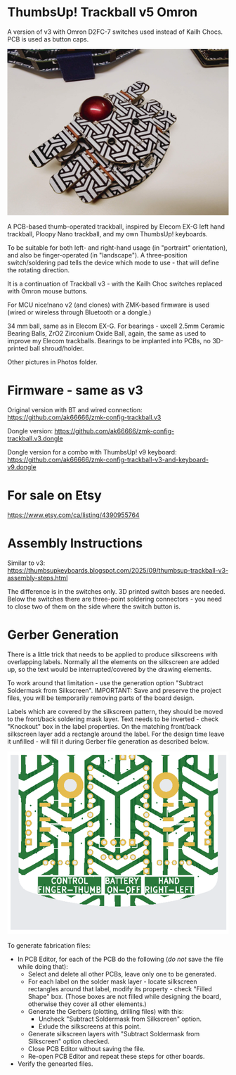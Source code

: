 # ThumbsUp! Trackball v5 Omron
A version of v3 with Omron D2FC-7 switches used instead of Kailh Chocs.
PCB is used as button caps.

![Photos](https://github.com/ak66666/ThumbsUp-Trackball-v5-Omron/blob/main/Photos/v4rev1/IMG_20251021_160105760.jpg)


A PCB-based thumb-operated trackball, inspired by Elecom EX-G left hand trackball, Ploopy Nano trackball, and my own ThumbsUp! keyboards.

To be suitable for both left- and right-hand usage (in "portrairt" orientation), and also be finger-operated (in "landscape").
A three-position switch/soldering pad tells the device which mode to use - that will define the rotating direction.

It is a continuation of Trackball v3 - with the Kailh Choc switches replaced with Omron mouse buttons.
 
For MCU nice!nano v2 (and clones) with ZMK-based firmware is used (wired or wireless through Bluetooth or a dongle.)

34 mm ball, same as in Elecom EX-G.
For bearings - uxcell 2.5mm Ceramic Bearing Balls, ZrO2 Zirconium Oxide Ball, again, the same as used to improve my Elecom trackballs.
Bearings to be implanted into PCBs, no 3D-printed ball shroud/holder.


Other pictures in Photos folder.

# Firmware - same as v3

Original version with BT and wired connection:
https://github.com/ak66666/zmk-config-trackball.v3        

Dongle version:
https://github.com/ak66666/zmk-config-trackball.v3.dongle

Dongle version for a combo with ThumbsUp! v9 keyboard:
https://github.com/ak66666/zmk-config-trackball-v3-and-keyboard-v9.dongle


# For sale on Etsy
 
https://www.etsy.com/ca/listing/4390955764

# Assembly Instructions

Similar to v3:
https://thumbsupkeyboards.blogspot.com/2025/09/thumbsup-trackball-v3-assembly-steps.html

The difference is in the switches only.
3D printed switch bases are needed.
Below the switches there are three-point soldering connectors - you need to close two of them on the side where the switch button is.


# Gerber Generation

There is a little trick that needs to be applied to produce silkscreens with overlapping labels.
Normally all the elements on the silkscreen are added up, so the text would be interrupted/covered by the drawing elements.

To work around that limitation - use the generation option "Subtract Soldermask from Silkscreen".
IMPORTANT: Save and preserve the project files, you will be temporarily removing parts of the board design.

Labels which are covered by the silkscreen pattern, they should be moved to the front/back soldering mask layer.
Text needs to be inverted - check "Knockout" box in the label properties.
On the matching front/back silkscreen layer add a rectangle around the label. 
For the design time leave it unfilled - will fill it during Gerber file generation as described below.

![Photos](https://github.com/ak66666/ThumbsUp-Trackball-v3/blob/main/Photos/Silkscreen_Pattern_and_Label_Combination.png)


To generate fabrication files:
- In PCB Editor, for each of the PCB do the following (_do not_ save the file while doing that):
	- Select and delete all other PCBs, leave only one to be generated.
	- For each label on the solder mask layer - locate silkscreen rectangles around that label, modify its property - check "Filled Shape" box.
	  (Those boxes are not filled while designing the board, otherwise they cover all other elements.)
	- Generate the Gerbers (plotting, drilling files) with this:
		- Uncheck  "Subtract Soldermask from Silkscreen" option.
		- Exlude the silkscreens at this point.
	- Generate silkscreen layers with  "Subtract Soldermask from Silkscreen" option checked.
	- Close PCB Editor without saving the file.
	- Re-open PCB Editor and repeat these steps for other boards.
- Verify the genearted files.

